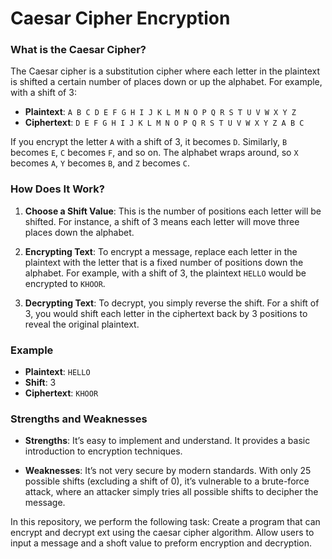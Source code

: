 # Caesar Cipher Encryption
### What is the Caesar Cipher?

The Caesar cipher is a substitution cipher where each letter in the plaintext is shifted a certain number of places down or up the alphabet. For example, with a shift of 3:

- **Plaintext**: `A B C D E F G H I J K L M N O P Q R S T U V W X Y Z`
- **Ciphertext**: `D E F G H I J K L M N O P Q R S T U V W X Y Z A B C`

If you encrypt the letter `A` with a shift of 3, it becomes `D`. Similarly, `B` becomes `E`, `C` becomes `F`, and so on. The alphabet wraps around, so `X` becomes `A`, `Y` becomes `B`, and `Z` becomes `C`.

### How Does It Work?

1. **Choose a Shift Value**: This is the number of positions each letter will be shifted. For instance, a shift of 3 means each letter will move three places down the alphabet.
  
2. **Encrypting Text**: To encrypt a message, replace each letter in the plaintext with the letter that is a fixed number of positions down the alphabet. For example, with a shift of 3, the plaintext `HELLO` would be encrypted to `KHOOR`.

3. **Decrypting Text**: To decrypt, you simply reverse the shift. For a shift of 3, you would shift each letter in the ciphertext back by 3 positions to reveal the original plaintext.

### Example

- **Plaintext**: `HELLO`
- **Shift**: 3
- **Ciphertext**: `KHOOR`

### Strengths and Weaknesses

- **Strengths**: It’s easy to implement and understand. It provides a basic introduction to encryption techniques.
  
- **Weaknesses**: It’s not very secure by modern standards. With only 25 possible shifts (excluding a shift of 0), it’s vulnerable to a brute-force attack, where an attacker simply tries all possible shifts to decipher the message.

In this repository, we perform the following task:
Create a program that can encrypt and decrypt ext using the caesar cipher algorithm. Allow users to input a message and a shoft value to preform encryption and decryption. 

